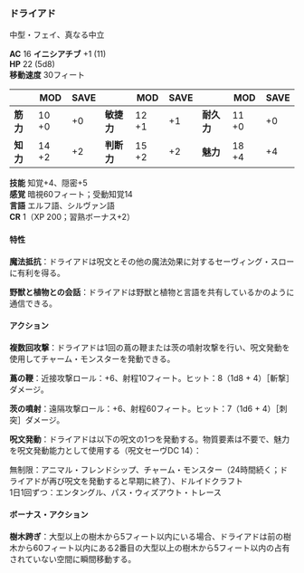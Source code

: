 ### ドライアド
中型・フェイ、真なる中立

**AC** 16 **イニシアチブ** +1 (11)  
**HP** 22 (5d8)  
**移動速度** 30フィート

|      | MOD | SAVE |      | MOD | SAVE |      | MOD | SAVE |
|------|-----|------|------|-----|------|------|-----|------|
| **筋力** | 10 +0 | +0 | **敏捷力** | 12 +1 | +1 | **耐久力** | 11 +0 | +0 |
| **知力** | 14 +2 | +2 | **判断力** | 15 +2 | +2 | **魅力** | 18 +4 | +4 |

**技能** 知覚+4、隠密+5  
**感覚** 暗視60フィート；受動知覚14  
**言語** エルフ語、シルヴァン語  
**CR** 1（XP 200；習熟ボーナス+2）

#### 特性

**魔法抵抗**：ドライアドは呪文とその他の魔法効果に対するセーヴィング・スローに有利を得る。

**野獣と植物との会話**：ドライアドは野獣と植物と言語を共有しているかのように通信できる。

#### アクション

**複数回攻撃**：ドライアドは1回の蔦の鞭または茨の噴射攻撃を行い、呪文発動を使用してチャーム・モンスターを発動できる。

**蔦の鞭**：近接攻撃ロール：+6、射程10フィート。ヒット：8（1d8 + 4）［斬撃］ダメージ。

**茨の噴射**：遠隔攻撃ロール：+6、射程60フィート。ヒット：7（1d6 + 4）［刺突］ダメージ。

**呪文発動**：ドライアドは以下の呪文の1つを発動する。物質要素は不要で、魅力を呪文発動能力として使用する（呪文セーヴDC 14）：

無制限：アニマル・フレンドシップ、チャーム・モンスター（24時間続く；ドライアドが再び呪文を発動すると早期に終了）、ドルイドクラフト  
1日1回ずつ：エンタングル、パス・ウィズアウト・トレース

#### ボーナス・アクション

**樹木跨ぎ**：大型以上の樹木から5フィート以内にいる場合、ドライアドは前の樹木から60フィート以内にある2番目の大型以上の樹木から5フィート以内の占有されていない空間に瞬間移動する。